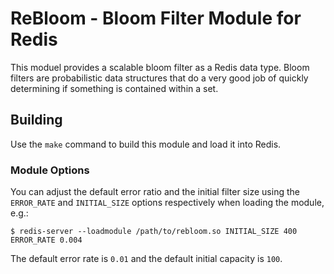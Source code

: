 # ReBloom - Bloom Filter Module for Redis

This moduel provides a scalable bloom filter as a Redis data type. Bloom filters
are probabilistic data structures that do a very good job of quickly
determining if something is contained within a set.

## Building

Use the `make` command to build this module and load it into Redis.

### Module Options

You can adjust the default error ratio and the initial filter size using
the `ERROR_RATE` and `INITIAL_SIZE` options respectively when loading the
module, e.g.:

```
$ redis-server --loadmodule /path/to/rebloom.so INITIAL_SIZE 400 ERROR_RATE 0.004
```

The default error rate is `0.01` and the default initial capacity is `100`.
